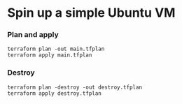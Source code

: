 # Spin up a simple Ubuntu VM

### Plan and apply
```
terraform plan -out main.tfplan
terraform apply main.tfplan
```

### Destroy
```
terraform plan -destroy -out destroy.tfplan
terraform apply destroy.tfplan
```
